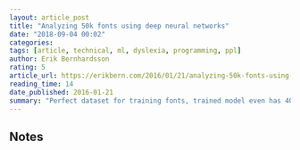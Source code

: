 ```yaml
---
layout: article_post
title: "Analyzing 50k fonts using deep neural networks"
date: "2018-09-04 00:02"
categories:
tags: [article, technical, ml, dyslexia, programming, ppl]
author: Erik Bernhardsson
rating: 5
article_url: https://erikbern.com/2016/01/21/analyzing-50k-fonts-using-deep-neural-networks.html
reading_time: 14
date_published: 2016-01-21
summary: "Perfect dataset for training fonts, trained model even has 40 latent factors."
---
```


## Notes
